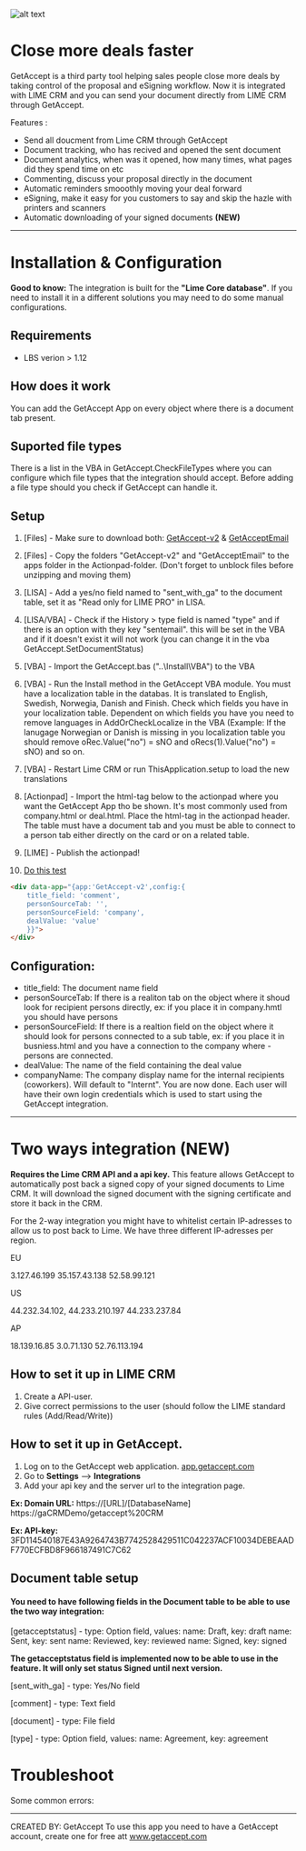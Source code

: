![alt text](https://www.getaccept.com/assets/img/GetAccept_Logo_Grey_Web.png "Logo Title Text 1")

# Close more deals faster
GetAccept is a third party tool helping sales people close more deals by taking control of the proposal and eSigning workflow. Now it is integrated with LIME CRM and you can send your document directly from LIME CRM through GetAccept.

Features :
- Send all doucment from Lime CRM through GetAccept
- Document tracking, who has recived and opened the sent document
- Document analytics, when was it opened, how many times, what pages did they spend time on etc
- Commenting, discuss your proposal directly in the document
- Automatic reminders smooothly moving your deal forward
- eSigning, make it easy for you customers to say and skip the hazle with printers and scanners
- Automatic downloading of your signed documents **(NEW)**

----------

# Installation & Configuration

**Good to know:** The integration is built for the **"Lime Core database"**. If you need to install it in a different solutions you may need to do some manual configurations.

## Requirements 
- LBS verion > 1.12

## How does it work
You can add the GetAccept App on every object where there is a document tab present.

## Suported file types
There is a list in the VBA in GetAccept.CheckFileTypes where you can configure which file types that the integration should accept. Before adding a file type should you check if GetAccept can handle it.

## Setup
1. [Files] - Make sure to download both:
	[GetAccept-v2](https://github.com/getaccept/limecrm/tree/master/GetAccept-v2)
	&
	[GetAcceptEmail](https://github.com/getaccept/limecrm/tree/master/GetAcceptEmail)
2. [Files] - Copy the folders "GetAccept-v2" and "GetAcceptEmail" to the apps folder in the Actionpad-folder. (Don't forget to unblock files before unzipping and moving them)

3. [LISA] - Add a yes/no field named to "sent_with_ga" to the document table, set it as "Read only for LIME PRO" in LISA.
4. [LISA/VBA] - Check if the History > type field is named "type" and if there is an option with they key "sentemail". this will be set in the VBA and if it doesn't exist it will not work (you can change it in the vba GetAccept.SetDocumentStatus)

5. [VBA] - Import the GetAccept.bas ("..\Install\VBA") to the VBA
6. [VBA] - Run the Install method in the GetAccept VBA module. You must have a localization table in the databas. It is  translated to English, Swedish, Norwegia, Danish and Finish. Check which fields you have in your localization table. Dependent on which fields you have you need to remove languages in AddOrCheckLocalize in the VBA (Example: If the lanugage Norwegian or Danish is missing in you localization table you should remove oRec.Value("no") = sNO and oRecs(1).Value("no") = sNO) and so on.
7. [VBA] - Restart Lime CRM or run ThisApplication.setup to load the new translations

8. [Actionpad] - Import the html-tag below to the actionpad where you want the GetAccept App tho be shown. It's most commonly used from company.html or deal.html. Place the html-tag in the actionpad header.
The table must have a document tab and you must be able to connect to a person tab either directly on the card or on a related table.

9. [LIME] - Publish the actionpad!

10. [Do this test](https://github.com/getaccept/limecrm/blob/master/GetAccept-v2/Install/test-of-workflow.md)

``` html
<div data-app="{app:'GetAccept-v2',config:{
	title_field: 'comment',
	personSourceTab: '',
	personSourceField: 'company',
	dealValue: 'value'
	}}">
</div>
```

## Configuration:
- title_field: The document name field
- personSourceTab: If there is a realiton tab on the object where it shoud look for recipient persons directly, ex: if you place it in company.hmtl you should have persons
- personSourceField: If there is a realtion field on the object where it should look for persons connected to a sub table, ex: if you place it in busniess.html and you have a connection to the company where - persons are connected.
- dealValue: The name of the field containing the deal value
- companyName: The company display name for the internal recipients (coworkers). Will default to "Internt".
You are now done. Each user will have their own login credentials which is used to start using the GetAccept integration.

---------

# Two ways integration (NEW)
__Requires the Lime CRM API and a api key.__
This feature allows GetAccept to automatically post back a signed copy of your signed documents to Lime CRM. It will download the signed document with the signing certificate and store it back in the CRM.

For the 2-way integration you might have to whitelist certain IP-adresses to allow us to post back to Lime. We have three different IP-adresses per region.

EU

3.127.46.199
35.157.43.138
52.58.99.121

US

44.232.34.102,
44.233.210.197
44.233.237.84

AP

18.139.16.85
3.0.71.130
52.76.113.194



## How to set it up in LIME CRM
1. Create a API-user.
2. Give correct permissions to the user (should follow the LIME standard rules (Add/Read/Write))

## How to set it up in GetAccept.
1. Log on to the GetAccept web application. [app.getaccept.com](https://app.getaccept.com)
2. Go to **Settings** --> **Integrations**
3. Add your api key and the server url to the integration page.

**Ex: Domain URL:** https://[URL]/[DatabaseName]
		https://gaCRMDemo/getaccept%20CRM

**Ex: API-key:** 3FD114540187E43A9264743B7742528429511C042237ACF10034DEBEAADF770ECFBD8F966187491C7C62

## Document table setup
#### You need to have following fields in the Document table to be able to use the two way integration:
[getacceptstatus] - type: Option field,
	values:
		name: Draft, key: draft
		name: Sent, key: sent
		name: Reviewed, key: reviewed
		name: Signed, key: signed

**The getacceptstatus field is implemented now to be able to use in the feature. It will only set status Signed until next version.**

[sent_with_ga] - type: Yes/No field

[comment] - type: Text field

[document] - type: File field

[type] - type: Option field,
	values:
		name: Agreement, key: agreement

# Troubleshoot
Some common errors:

---------

CREATED BY: GetAccept
To use this app you need to have a GetAccept account, create one for free att www.getaccept.com


